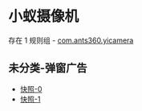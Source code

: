 # 小蚁摄像机

存在 1 规则组 - [com.ants360.yicamera](/src/apps/com.ants360.yicamera.ts)

## 未分类-弹窗广告

- [快照-0](https://i.gkd.li/i/13463241)
- [快照-1](https://i.gkd.li/i/13543175)
